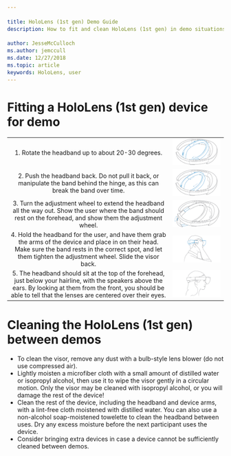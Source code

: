 ```yaml
---

title: HoloLens (1st gen) Demo Guide
description: How to fit and clean HoloLens (1st gen) in demo situations

author: JesseMcCulloch
ms.author: jemccull
ms.date: 12/27/2018
ms.topic: article
keywords: HoloLens, user
---
```



<H1>Fitting a HoloLens (1st gen) device for demo </H1>


|     |     |
|:---:|:---:|
|1. Rotate the headband up to about 20-30 degrees.|![Step One](images/FitGuideStep1.png)|
|2. Push the headband back. Do not pull it back, or manipulate the band behind the hinge, as this can break the band over time.|![Step Two](images/FitGuideStep2.png)|
|3. Turn the adjustment wheel to extend the headband all the way out. Show the user where the band should rest on the forehead, and show them the adjustment wheel.|![Step Three](images/FitGuideStep3.png)|
|4. Hold the headband for the user, and have them grab the arms of the device and place in on their head. Make sure the band rests in the correct spot, and let them tighten the adjustment wheel. Slide the visor back.|![Step Four](images/FitGuideStep4.png)|
|5. The headband should sit at the top of the forehead, just below your hairline, with the speakers above the ears. By looking at them from the front, you should be able to tell that the lenses are centered over their eyes.|![Step Five](images/FitGuideSetep5.png)|


<H1>Cleaning the HoloLens (1st gen) between demos</H1>


- To clean the visor, remove any dust with a bulb-style lens blower (do not use compressed air).
- Lightly moisten a microfiber cloth with a small amount of distilled water or isopropyl alcohol, then use it to wipe the visor gently in a circular motion. Only the visor may be cleaned with isopropyl alcohol, or you will damage the rest of the device!
- Clean the rest of the device, including the headband and device arms, with a lint-free cloth moistened with distilled water. You can also use a non-alcohol soap-moistened towelette to clean the headband between uses. Dry any excess moisture before the next participant uses the device.
- Consider bringing extra devices in case a device cannot be sufficiently cleaned between demos.
